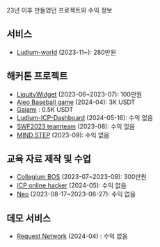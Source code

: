 23년 이후 만들었던 프로젝트와 수익 정보

## 서비스
- [Ludium-world](https://github.com/Ludium-Official/ludium-world) (2023-11~): 280만원

## 해커톤 프로젝트
- [LiquityWidget](https://github.com/teamGarlicUnicorn/LiquityWidget) (2023-06~2023-07): 100만원
- [Aleo Baseball game](https://github.com/IDKNWHORU/aleo_baseball_game) (2024-04): 3K USDT
- [Gajami](https://github.com/ETH-SEOUL-2024/gajami) : 0.5K USDT
- [Ludium-ICP-Dashboard](https://github.com/IDKNWHORU/Ludium-ICP-Dashboard) (2024-05-16): 수익 없음
- [SWF2023 teamteam](https://github.com/IDKNWHORU/SWF2023-teamteam) (2023-08): 수익 없음
- [MIND STEP](https://github.com/IDKNWHORU/MIND_STEP_CLIENT) (2023-09): 수익 없음

## 교육 자료 제작 및 수업
- [Collegium BOS](https://github.com/Ludium-Official/collegium_BOS) (2023-07~2023-09): 300만원
- [ICP online hacker](https://github.com/Ludium-Official/icp) (2024-05): 수익 없음
- [Neo](https://github.com/IDKNWHORU/neo) (2023-08-17~2023-08-27): 수익 없음

## 데모 서비스
- [Request Network](https://github.com/IDKNWHORU/request-network) (2024-04) : 수익 없음
